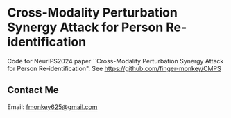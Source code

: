 # Cross-Modality Perturbation Synergy Attack for Person Re-identification

Code for NeurIPS2024 paper ``Cross-Modality Perturbation Synergy Attack for Person Re-identification".
See https://github.com/finger-monkey/CMPS


## Contact Me

Email: fmonkey625@gmail.com


